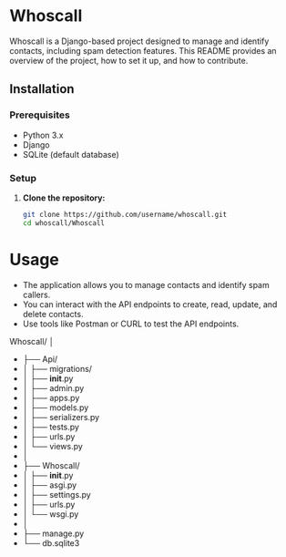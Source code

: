 # Whoscall

Whoscall is a Django-based project designed to manage and identify contacts, including spam detection features. This README provides an overview of the project, how to set it up, and how to contribute.


## Installation

### Prerequisites

- Python 3.x
- Django
- SQLite (default database)

### Setup

1. **Clone the repository:**

   ```sh
   git clone https://github.com/username/whoscall.git
   cd whoscall/Whoscall

# Usage 
- The application allows you to manage contacts and identify spam callers.
- You can interact with the API endpoints to create, read, update, and delete contacts.
- Use tools like Postman or CURL to test the API endpoints.

Whoscall/
│
- ├── Api/
- │   ├── migrations/
- │   ├── __init__.py
- │   ├── admin.py
- │   ├── apps.py
- │   ├── models.py
- │   ├── serializers.py
- │   ├── tests.py
- │   ├── urls.py
- │   └── views.py
- │
- ├── Whoscall/
- │   ├── __init__.py
- │   ├── asgi.py
- │   ├── settings.py
- │   ├── urls.py
- │   └── wsgi.py
- │
- ├── manage.py
- └── db.sqlite3
